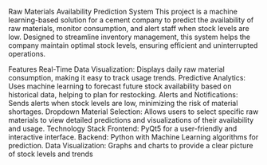 Raw Materials Availability Prediction System
This project is a machine learning-based solution for a cement company to predict the availability of raw materials, monitor consumption, and alert staff when stock levels are low. Designed to streamline inventory management, this system helps the company maintain optimal stock levels, ensuring efficient and uninterrupted operations.

Features
Real-Time Data Visualization: Displays daily raw material consumption, making it easy to track usage trends.
Predictive Analytics: Uses machine learning to forecast future stock availability based on historical data, helping to plan for restocking.
Alerts and Notifications: Sends alerts when stock levels are low, minimizing the risk of material shortages.
Dropdown Material Selection: Allows users to select specific raw materials to view detailed predictions and visualizations of their availability and usage.
Technology Stack
Frontend: PyQt5 for a user-friendly and interactive interface.
Backend: Python with Machine Learning algorithms for prediction.
Data Visualization: Graphs and charts to provide a clear picture of stock levels and trends
